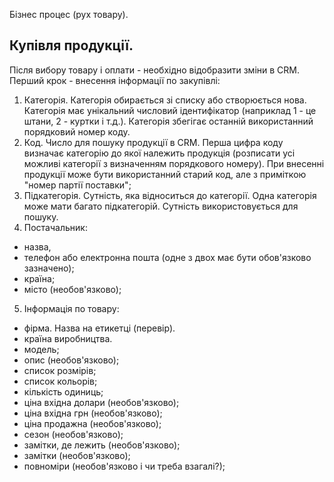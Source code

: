 Бізнес процес (рух товару).

## Купівля продукції.

Після вибору товару і оплати - необхідно відобразити зміни в CRM. Перший крок - внесення інформації по закупівлі:

1. Категорія. Категорія обирається зі списку або створюється нова. Категорія має унікальний числовий ідентифікатор (наприклад 1 - це штани, 2 - куртки і т.д.). Категорія збегігає останній використанний порядковий номер коду.
2. Код. Число для пошуку продукції в CRM. Перша цифра коду визначає категорію до якої належить продукція (розписати усі можливі категорії з визначенням порядкового номеру). При внесенні продукції може бути використанний старий код, але з приміткою "номер партії поставки";
3. Підкатегорія. Сутність, яка відноситься до категорії. Одна категорія може мати багато підкатегорій.  Сутність використовується для пошуку.
4. Постачальник: 
- назва,
- телефон або електронна пошта (одне з двох має бути обов'язково зазначено);
- країна;
- місто (необов'язково);
5. Інформація по товару:
- фірма. Назва на етикетці (перевір).
- країна виробництва.
- модель;
- опис (необов'язково);
- список розмірів;
- список кольорів;
- кількість одиниць;
- ціна вхідна долари (необов'язково);
- ціна вхідна грн (необов'язково);
- ціна продажна (необов'язково);
- сезон (необов'язково);
- замітки, де лежить (необов'язково);
- замітки (необов'язково);
- повноміри (необов'язково і чи треба взагалі?);